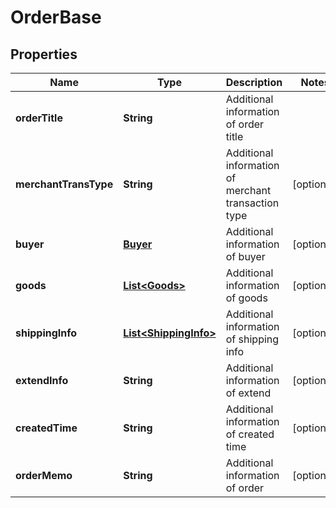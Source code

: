 

# OrderBase


## Properties

| Name | Type | Description | Notes |
|------------ | ------------- | ------------- | -------------|
|**orderTitle** | **String** | Additional information of order title |  |
|**merchantTransType** | **String** | Additional information of merchant transaction type |  [optional] |
|**buyer** | [**Buyer**](Buyer.md) | Additional information of buyer |  [optional] |
|**goods** | [**List&lt;Goods&gt;**](Goods.md) | Additional information of goods |  [optional] |
|**shippingInfo** | [**List&lt;ShippingInfo&gt;**](ShippingInfo.md) | Additional information of shipping info |  [optional] |
|**extendInfo** | **String** | Additional information of extend |  [optional] |
|**createdTime** | **String** | Additional information of created time |  [optional] |
|**orderMemo** | **String** | Additional information of order |  [optional] |



